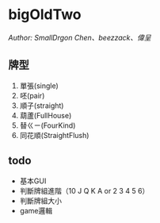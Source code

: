 # bigOldTwo

*Author: SmallDrgon Chen、beezzack、偉呈*

## 牌型
1. 單張(single)
2. 呸(pair)
3. 順子(straight)
4. 葫蘆(FullHouse)
5. 替ㄍㄧ(FourKind)
6. 同花順(StraightFlush)

## todo
- 基本GUI
- 判斷牌組進階（10 J Q K A or 2 3 4 5 6）
- 判斷牌組大小
- game邏輯
